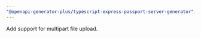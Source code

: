 ```yaml
---
"@openapi-generator-plus/typescript-express-passport-server-generator": minor
---
```


Add support for multipart file upload.
